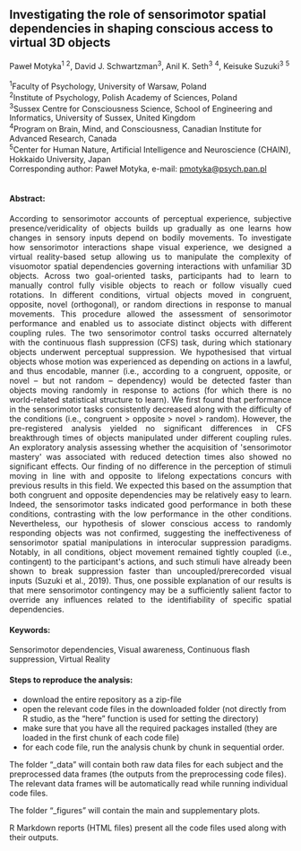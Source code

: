 ## Investigating the role of sensorimotor spatial dependencies  in shaping conscious access to virtual 3D objects

Paweł Motyka<sup>1</sup> <sup>2</sup>, David J. Schwartzman<sup>3</sup>, Anil K. Seth<sup>3</sup> <sup>4</sup>, Keisuke Suzuki<sup>3</sup> <sup>5</sup>
<br/>
<br/>
<sup>1</sup>Faculty of Psychology, University of Warsaw, Poland <br/>
<sup>2</sup>Institute of Psychology, Polish Academy of Sciences, Poland <br/>
<sup>3</sup>Sussex Centre for Consciousness Science, School of Engineering and Informatics, University of Sussex, United Kingdom <br/>
<sup>4</sup>Program on Brain, Mind, and Consciousness, Canadian Institute for Advanced Research, Canada <br/>
<sup>5</sup>Center for Human Nature, Artificial Intelligence and Neuroscience (CHAIN), Hokkaido University, Japan <br/>
Corresponding author: Paweł Motyka, e-mail: pmotyka@psych.pan.pl 
<br/>
<br/>


#### Abstract:
<p align=" justify"> According to sensorimotor accounts of perceptual experience, subjective presence/veridicality of objects builds up gradually as one learns how changes in sensory inputs depend on bodily movements. To investigate how sensorimotor interactions shape visual experience, we designed a virtual reality-based setup allowing us to manipulate the complexity of visuomotor spatial dependencies governing interactions with unfamiliar 3D objects. Across two goal-oriented tasks, participants had to learn to manually control fully visible objects to reach or follow visually cued rotations. In different conditions, virtual objects moved in congruent, opposite, novel (orthogonal), or random directions in response to manual movements. This procedure allowed the assessment of sensorimotor performance and enabled us to associate distinct objects with different coupling rules. The two sensorimotor control tasks occurred alternately with the continuous flash suppression (CFS) task, during which stationary objects underwent perceptual suppression. We hypothesised that virtual objects whose motion was experienced as depending on actions in a lawful, and thus encodable, manner (i.e., according to a congruent, opposite, or novel – but not random – dependency) would be detected faster than objects moving randomly in response to actions (for which there is no world-related statistical structure to learn). We first found that performance in the sensorimotor tasks consistently decreased along with the difficulty of the conditions (i.e., congruent > opposite > novel > random). However, the pre-registered analysis yielded no significant differences in CFS breakthrough times of objects manipulated under different coupling rules. An exploratory analysis assessing whether the acquisition of 'sensorimotor mastery' was associated with reduced detection times also showed no significant effects. 
Our finding of no difference in the perception of stimuli moving in line with and opposite to lifelong expectations concurs with previous results in this field. We expected this based on the assumption that both congruent and opposite dependencies may be relatively easy to learn. Indeed, the sensorimotor tasks indicated good performance in both these conditions, contrasting with the low performance in the other conditions. Nevertheless, our hypothesis of slower conscious access to randomly responding objects was not confirmed, suggesting the ineffectiveness of sensorimotor spatial manipulations in interocular suppression paradigms. Notably, in all conditions, object movement remained tightly coupled (i.e., contingent) to the participant's actions, and such stimuli have already been shown to break suppression faster than uncoupled/prerecorded visual inputs (Suzuki et al., 2019). Thus, one possible explanation of our results is that mere sensorimotor contingency may be a sufficiently salient factor to override any influences related to the identifiability of specific spatial dependencies.
 </p>

#### Keywords: 
Sensorimotor dependencies, Visual awareness, Continuous flash suppression, Virtual Reality

#### Steps to reproduce the analysis:
- download the entire repository as a zip-file 
- open the relevant code files in the downloaded folder (not directly from R studio, as the “here” function is used for setting the directory)
- make sure that you have all the required packages installed
(they are loaded in the first chunk of each code file)
- for each code file, run the analysis chunk by chunk in sequential order.

The folder “_data” will contain both raw data files for each subject and the preprocessed data frames (the outputs from the preprocessing code files). The relevant data frames will be automatically read while running individual code files.

The folder “_figures” will contain the main and supplementary plots.

R Markdown reports (HTML files) present all the code files used along with their outputs.



